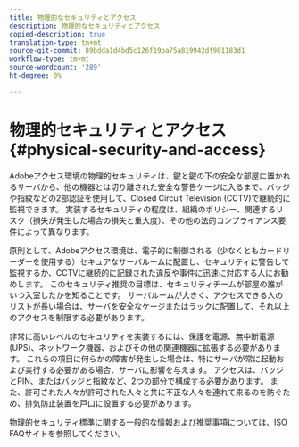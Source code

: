 ```yaml
---
title: 物理的なセキュリティとアクセス
description: 物理的なセキュリティとアクセス
copied-description: true
translation-type: tm+mt
source-git-commit: 89bdda1d4bd5c126f19ba75a819942df901183d1
workflow-type: tm+mt
source-wordcount: '289'
ht-degree: 0%

---
```



# 物理的セキュリティとアクセス{#physical-security-and-access}

Adobeアクセス環境の物理的セキュリティは、鍵と鍵の下の安全な部屋に置かれるサーバから、他の機器とは切り離された安全な警告ケージに入るまで、バッジや指紋などの2部認証を使用して、Closed Circuit Television (CCTV)で継続的に監視できます。 実装するセキュリティの程度は、組織のポリシー、関連するリスク（損失が発生した場合の損失と重大度）、その他の法的コンプライアンス要件によって異なります。

原則として、Adobeアクセス環境は、電子的に制御される（少なくともカードリーダーを使用する）セキュアなサーバルームに配置し、セキュリティに警告して監視するか、CCTVに継続的に記録された違反や事件に迅速に対応する人にお勧めします。 このセキュリティ推奨の目標は、セキュリティチームが部屋の誰がいつ入室したかを知ることです。 サーバルームが大きく、アクセスできる人のリストが長い場合は、サーバを安全なケージまたはラックに配置して、それ以上のアクセスを制限する必要があります。

非常に高いレベルのセキュリティを実装するには、保護を電源、無中断電源(UPS)、ネットワーク機器、およびその他の関連機器に拡張する必要があります。 これらの項目に何らかの障害が発生した場合は、特にサーバが常に起動および実行する必要がある場合、サーバに影響を与えます。 アクセスは、バッジとPIN、またはバッジと指紋など、2つの部分で構成する必要があります。 また、許可された人々が許可された人々と共に不正な人々を連れて来るのを防ぐため、排気防止装置を戸口に設置する必要があります。

物理的セキュリティ標準に関する一般的な情報および推奨事項については、ISO FAQサイトを参照してください。
